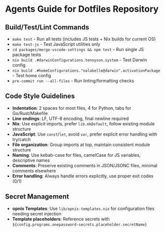 # Agents Guide for Dotfiles Repository

## Build/Test/Lint Commands
- `make test` - Run all tests (includes JS tests + Nix builds for current OS)
- `make test-js` - Test JavaScript utilities only
- `cd packages/merge-vscode-settings && npm test` - Run single JS package tests
- `nix build .#darwinConfigurations.tennyson.system` - Test Darwin config
- `nix build .#homeConfigurations."nalabelle@darwin".activationPackage` - Test home config
- `pre-commit run --all-files` - Run linting/formatting checks

## Code Style Guidelines
- **Indentation**: 2 spaces for most files, 4 for Python, tabs for Go/Rust/Makefile
- **Line endings**: LF, UTF-8 encoding, final newline required
- **Nix**: Use explicit imports, prefer `lib.mkDefault`, follow existing module structure
- **JavaScript**: Use `const`/`let`, avoid `var`, prefer explicit error handling with try/catch
- **File organization**: Group imports at top, maintain consistent module structure
- **Naming**: Use kebab-case for files, camelCase for JS variables, descriptive names
- **Comments**: Preserve existing comments in JSON/JSONC files, minimal comments elsewhere
- **Error handling**: Always handle errors explicitly, use proper exit codes (0/1)

## Secret Management
- **opnix Templates**: Use `lib/opnix-templates.nix` for configuration files needing secret injection
- **Template placeholders**: Reference secrets with `${config.programs.onepassword-secrets.placeholder.secretName}`

